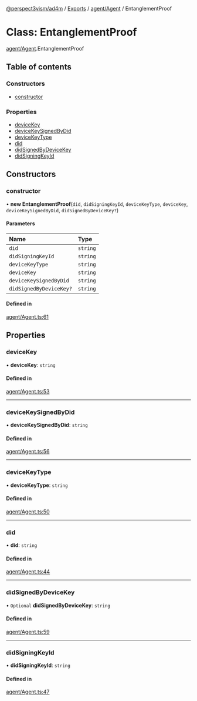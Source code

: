 [@perspect3vism/ad4m](../README.md) / [Exports](../modules.md) / [agent/Agent](../modules/agent_Agent.md) / EntanglementProof

# Class: EntanglementProof

[agent/Agent](../modules/agent_Agent.md).EntanglementProof

## Table of contents

### Constructors

- [constructor](agent_Agent.EntanglementProof.md#constructor)

### Properties

- [deviceKey](agent_Agent.EntanglementProof.md#devicekey)
- [deviceKeySignedByDid](agent_Agent.EntanglementProof.md#devicekeysignedbydid)
- [deviceKeyType](agent_Agent.EntanglementProof.md#devicekeytype)
- [did](agent_Agent.EntanglementProof.md#did)
- [didSignedByDeviceKey](agent_Agent.EntanglementProof.md#didsignedbydevicekey)
- [didSigningKeyId](agent_Agent.EntanglementProof.md#didsigningkeyid)

## Constructors

### constructor

• **new EntanglementProof**(`did`, `didSigningKeyId`, `deviceKeyType`, `deviceKey`, `deviceKeySignedByDid`, `didSignedByDeviceKey?`)

#### Parameters

| Name | Type |
| :------ | :------ |
| `did` | `string` |
| `didSigningKeyId` | `string` |
| `deviceKeyType` | `string` |
| `deviceKey` | `string` |
| `deviceKeySignedByDid` | `string` |
| `didSignedByDeviceKey?` | `string` |

#### Defined in

[agent/Agent.ts:61](https://github.com/perspect3vism/ad4m/blob/cbcbd30/src/agent/Agent.ts#L61)

## Properties

### deviceKey

• **deviceKey**: `string`

#### Defined in

[agent/Agent.ts:53](https://github.com/perspect3vism/ad4m/blob/cbcbd30/src/agent/Agent.ts#L53)

___

### deviceKeySignedByDid

• **deviceKeySignedByDid**: `string`

#### Defined in

[agent/Agent.ts:56](https://github.com/perspect3vism/ad4m/blob/cbcbd30/src/agent/Agent.ts#L56)

___

### deviceKeyType

• **deviceKeyType**: `string`

#### Defined in

[agent/Agent.ts:50](https://github.com/perspect3vism/ad4m/blob/cbcbd30/src/agent/Agent.ts#L50)

___

### did

• **did**: `string`

#### Defined in

[agent/Agent.ts:44](https://github.com/perspect3vism/ad4m/blob/cbcbd30/src/agent/Agent.ts#L44)

___

### didSignedByDeviceKey

• `Optional` **didSignedByDeviceKey**: `string`

#### Defined in

[agent/Agent.ts:59](https://github.com/perspect3vism/ad4m/blob/cbcbd30/src/agent/Agent.ts#L59)

___

### didSigningKeyId

• **didSigningKeyId**: `string`

#### Defined in

[agent/Agent.ts:47](https://github.com/perspect3vism/ad4m/blob/cbcbd30/src/agent/Agent.ts#L47)
